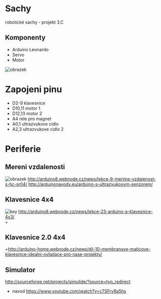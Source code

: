 ﻿# Sachy 
robotické sachy - projekt 3.C


## Komponenty

* Arduino Leonardo
* Servo
* Motor
 
![obrazek](http://digipak.org/zencart/images/ArduinoLeonardo.jpg)



# Zapojeni pinu
 + D2-9 klavesnice
 + D10,11 motor 1
 + D12,13 motor 2
 + A4 rele pro magnet
 + A0,1 ultrazvukove cidlo
 + A2,3 ultrazvukove cidlo 2

# Periferie
## Mereni vzdalenosti
![obrazek](http://www.santy.cz/data/product/210_957.jpg)
http://arduino8.webnode.cz/news/lekce-9-merime-vzdalenost-s-hc-sr04/
http://arduinonavody.eu/arduino-s-ultrazvukovym-senzorem/
## Klavesnice 4x4
![key](http://files.arduino8.webnode.cz/200000424-d2b67d6a29/unnamed.jpg)
 http://arduino8.webnode.cz/news/lekce-23-arduino-a-klavesnice-4x3/		 
+
## Klavesnice 2.0  4x4
+http://arduino-home.webnode.cz/news/dil-10-membranove-maticove-klavesnice-idealni-ovladace-pro-nase-projekty/

## Simulator
http://sourceforge.net/projects/simulide/?source=typ_redirect
+ navod https://www.youtube.com/watch?v=c7SFryRa5hs
